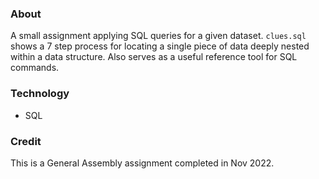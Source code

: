 ### About 
A small assignment applying SQL queries for a given dataset. <code>clues.sql</code> shows a 7 step process for locating a single piece of data deeply nested within a data structure. Also serves as a useful reference tool for SQL commands. 

### Technology
- SQL

### Credit 
This is a General Assembly assignment completed in Nov 2022. 

